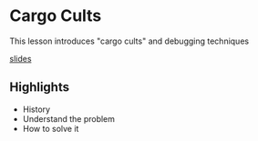 # Cargo Cults
This lesson introduces "cargo cults" and debugging techniques

[slides](https://dpi-tta-slides.github.io/sdf-cargo-cults)

## Highlights
- History
- Understand the problem
- How to solve it
